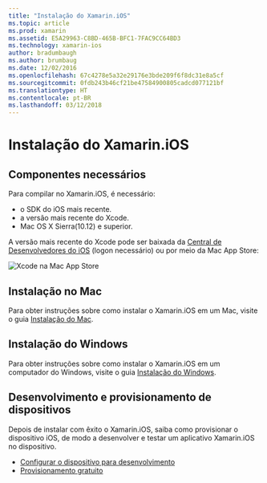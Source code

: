 ```yaml
---
title: "Instalação do Xamarin.iOS"
ms.topic: article
ms.prod: xamarin
ms.assetid: E5A29963-C8BD-465B-BFC1-7FAC9CC64BD3
ms.technology: xamarin-ios
author: bradumbaugh
ms.author: brumbaug
ms.date: 12/02/2016
ms.openlocfilehash: 67c4278e5a32e29176e3bde209f6f8dc31e8a5cf
ms.sourcegitcommit: 0fdb243b46cf21be47584900805cadcd077121bf
ms.translationtype: HT
ms.contentlocale: pt-BR
ms.lasthandoff: 03/12/2018
---
```

# <a name="xamarinios-installation"></a>Instalação do Xamarin.iOS

## <a name="required-components"></a>Componentes necessários

Para compilar no Xamarin.iOS, é necessário:

-    o SDK do iOS mais recente.
-    a versão mais recente do Xcode.
-    Mac OS X Sierra(10.12) e superior.

A versão mais recente do Xcode pode ser baixada da [Central de Desenvolvedores do iOS](https://developer.apple.com/devcenter/ios/index.action#downloads) (logon necessário) ou por meio da Mac App Store:

![](images/xcode.png "Xcode na Mac App Store")

## <a name="mac-installation"></a>Instalação no Mac

Para obter instruções sobre como instalar o Xamarin.iOS em um Mac, visite o guia [Instalação do Mac](https://docs.microsoft.com/visualstudio/mac/installation).


## <a name="windows-installation"></a>Instalação do Windows

Para obter instruções sobre como instalar o Xamarin.iOS em um computador do Windows, visite o guia [Instalação do Windows](~/ios/get-started/installation/windows/index.md).

## <a name="development-and-device-provisioning"></a>Desenvolvimento e provisionamento de dispositivos

Depois de instalar com êxito o Xamarin.iOS, saiba como provisionar o dispositivo iOS, de modo a desenvolver e testar um aplicativo Xamarin.iOS no dispositivo.

* [Configurar o dispositivo para desenvolvimento](device-provisioning/index.md)
* [Provisionamento gratuito](~/ios/get-started/installation/device-provisioning/free-provisioning.md)
